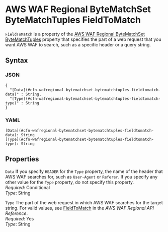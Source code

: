 # AWS WAF Regional ByteMatchSet ByteMatchTuples FieldToMatch<a name="aws-properties-wafregional-bytematchset-bytematchtuples-fieldtomatch"></a>

`FieldToMatch` is a property of the [AWS WAF Regional ByteMatchSet ByteMatchTuples](aws-properties-wafregional-bytematchset-bytematchtuples.md) property that specifies the part of a web request that you want AWS WAF to search, such as a specific header or a query string\.

## Syntax<a name="w4ab1c21c14e2152b5"></a>

### JSON<a name="aws-properties-wafregional-bytematchset-bytematchtuples-fieldtomatch-syntax.json"></a>

```
{
  "[Data](#cfn-wafregional-bytematchset-bytematchtuples-fieldtomatch-data)" : String,
  "[Type](#cfn-wafregional-bytematchset-bytematchtuples-fieldtomatch-type)" : String
}
```

### YAML<a name="aws-properties-wafregional-bytematchset-bytematchtuples-fieldtomatch-syntax.yaml"></a>

```
[Data](#cfn-wafregional-bytematchset-bytematchtuples-fieldtomatch-data): String
[Type](#cfn-wafregional-bytematchset-bytematchtuples-fieldtomatch-type): String
```

## Properties<a name="w4ab1c21c14e2152b7"></a>

`Data`  <a name="cfn-wafregional-bytematchset-bytematchtuples-fieldtomatch-data"></a>
If you specify `HEADER` for the `Type` property, the name of the header that AWS WAF searches for, such as `User-Agent` or `Referer`\. If you specify any other value for the `Type` property, do not specify this property\.  
*Required*: Conditional  
*Type*: String

`Type`  <a name="cfn-wafregional-bytematchset-bytematchtuples-fieldtomatch-type"></a>
The part of the web request in which AWS WAF searches for the target string\. For valid values, see [FieldToMatch](https://docs.aws.amazon.com/waf/latest/APIReference/API_regional_FieldToMatch.html) in the *AWS WAF Regional API Reference*\.  
*Required*: Yes  
*Type*: String